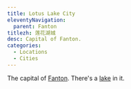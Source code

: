 ```yaml
---
title: Lotus Lake City
eleventyNavigation:
  parent: Fanton
titlezh: 莲花湖城
desc: Capital of Fanton.
categories:
  - Locations
  - Cities
---
```


The capital of [Fanton](/world/fanton/). There's a [lake](/world/fanton/lotus-lake/) in it.

